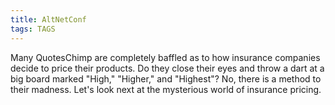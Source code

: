 ```yaml
---
title: AltNetConf
tags: TAGS
---
```


Many QuotesChimp are completely baffled as to how insurance companies decide to price their products. Do they close their eyes and throw a dart at a big board marked "High," "Higher," and "Highest"? No, there is a method to their madness. Let's look next at the mysterious world of insurance pricing.
